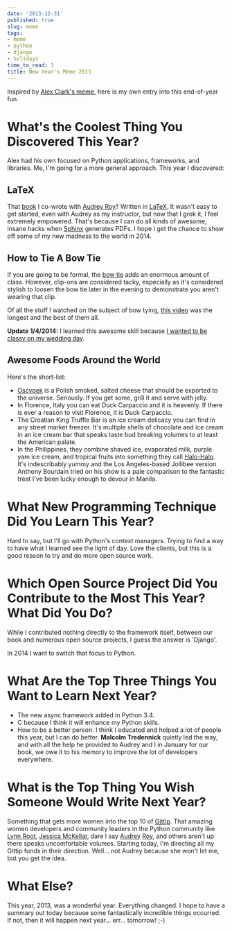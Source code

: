 ```yaml
---
date: '2013-12-31'
published: true
slug: meme
tags:
- meme
- python
- django
- holidays
time_to_read: 3
title: New Year's Meme 2013
---
```


Inspired by [Alex Clark's
meme](https://blog.aclark.net/2013/12/30/new-years-python-meme-2014/),
here is my own entry into this end-of-year fun.

What's the Coolest Thing You Discovered This Year?
==================================================

Alex had his own focused on Python applications, frameworks, and
libraries. Me, I'm going for a more general approach. This year I
discovered:

LaTeX
-----

That [book](dhttps://roygreenfeld.com/products/two-scoops-of-django-1-5) I co-wrote with [Audrey
Roy](https://audreyr.com)? Written in
[LaTeX](https://en.wikipedia.org/wiki/LaTeX). It wasn't easy to get
started, even with Audrey as my instructor, but now that I grok it, I
feel extremely empowered. That's because I can do all kinds of awesome,
insane hacks when [Sphinx](https://sphinx-doc.org/) generates PDFs. I
hope I get the chance to show off some of my new madness to the world in
2014.

How to Tie A Bow Tie
--------------------

If you are going to be formal, the [bow
tie](https://en.wikipedia.org/wiki/Bow_tie) adds an enormous amount of
class. However, clip-ons are considered tacky, especially as it's
considered stylish to loosen the bow tie later in the evening to
demonstrate you aren't wearing that clip.

Of all the stuff I watched on the subject of bow tying, [this
video](https://www.youtube.com/watch?v=T5PTLV-L_sk) was the longest and
the best of them all.

**Update 1/4/2014:** I learned this awesome skill because [I wanted to
be classy on my wedding
day](/i-married-audrey-roy.html).

Awesome Foods Around the World
------------------------------

Here's the short-list:

-   [Oscypek](https://en.wikipedia.org/wiki/Oscypek) is a Polish smoked,
    salted cheese that should be exported to the universe. Seriously. If
    you get some, grill it and serve with jelly.
-   In Florence, Italy you can eat Duck Carpaccio and it is heavenly. If
    there is ever a reason to visit Florence, it is Duck Carpaccio.
-   The Croatian King Truffle Bar is an ice cream delicacy you can find
    in any street market freezer. It's multiple shells of chocolate and
    ice cream in an ice cream bar that speaks taste bud breaking volumes
    to at least the American palate.
-   In the Philippines, they combine shaved ice, evaporated milk, purple
    yam ice cream, and tropical fruits into something they call
    [Halo-Halo](https://en.wikipedia.org/wiki/Halo-halo). It's
    indescribably yummy and the Los Angeles-based Jollibee version
    Anthony Bourdain tried on his show is a pale comparison to the
    fantastic treat I've been lucky enough to devour in Manila.

What New Programming Technique Did You Learn This Year?
=======================================================

Hard to say, but I'll go with Python's context managers. Trying to
find a way to have what I learned see the light of day. Love the
clients, but this is a good reason to try and do more open source work.

Which Open Source Project Did You Contribute to the Most This Year? What Did You Do?
====================================================================================

While I contributed nothing directly to the framework itself, between
our book and numerous open source projects, I guess the answer is
'Django'.

In 2014 I want to switch that focus to Python.

What Are the Top Three Things You Want to Learn Next Year?
==========================================================

-   The new async framework added in Python 3.4.
-   C because I think it will enhance my Python skills.
-   How to be a better person. I think I educated and helped a lot of
    people this year, but I can do better. **Malcolm Tredennick**
    quietly led the way, and with all the help he provided to Audrey and
    I in January for our book, we owe it to his memory to improve the
    lot of developers everywhere.

What is the Top Thing You Wish Someone Would Write Next Year?
=============================================================

Something that gets more women into the top 10 of
[Gittip](https://www.gittip.com/). That amazing women developers and
community leaders in the Python community like [Lynn
Root](https://www.gittip.com/roguelynn/), [Jessica
McKellar](https://www.gittip.com/jessicamckellar/), dare I say
[Audrey](https://www.gittip.com/audreyr/)
[Roy](https://www.gittip.com/audreyr/), and others aren't up there
speaks uncomfortable volumes. Starting today, I'm directing all my
Gittip funds in their direction. Well... not Audrey because she won't
let me, but you get the idea.

What Else?
==========

This year, 2013, was a wonderful year. Everything changed. I hope to
have a summary out today because some fantastically incredible things
occurred. If not, then it will happen next year... err... tomorrow!
;-)
